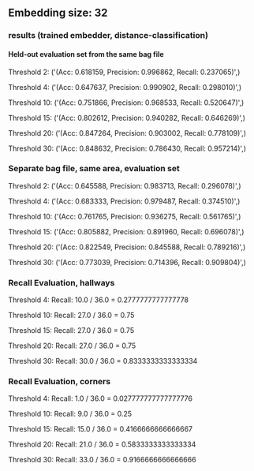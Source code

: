 ## Embedding size: 32
### results (trained embedder, distance-classification)

#### Held-out evaluation set from the same bag file
Threshold 2:
('(Acc: 0.618159, Precision: 0.996862, Recall: 0.237065)',)

Threshold 4:
('(Acc: 0.647637, Precision: 0.990902, Recall: 0.298010)',)

Threshold 10:
('(Acc: 0.751866, Precision: 0.968533, Recall: 0.520647)',)

Threshold 15:
('(Acc: 0.802612, Precision: 0.940282, Recall: 0.646269)',)

Threshold 20:
('(Acc: 0.847264, Precision: 0.903002, Recall: 0.778109)',)

Threshold 30:
('(Acc: 0.848632, Precision: 0.786430, Recall: 0.957214)',)

### Separate bag file, same area, evaluation set
Threshold 2:
('(Acc: 0.645588, Precision: 0.983713, Recall: 0.296078)',)

Threshold 4:
('(Acc: 0.683333, Precision: 0.979487, Recall: 0.374510)',)

Threshold 10:
('(Acc: 0.761765, Precision: 0.936275, Recall: 0.561765)',)

Threshold 15:
('(Acc: 0.805882, Precision: 0.891960, Recall: 0.696078)',)

Threshold 20:
('(Acc: 0.822549, Precision: 0.845588, Recall: 0.789216)',)

Threshold 30:
('(Acc: 0.773039, Precision: 0.714396, Recall: 0.909804)',)

### Recall Evaluation, hallways
Threshold 4:
Recall: 10.0 / 36.0 = 0.2777777777777778

Threshold 10:
Recall: 27.0 / 36.0 = 0.75

Threshold 15:
Recall: 27.0 / 36.0 = 0.75

Threshold 20:
Recall: 27.0 / 36.0 = 0.75

Threshold 30:
Recall: 30.0 / 36.0 = 0.8333333333333334

### Recall Evaluation, corners
Threshold 4:
Recall: 1.0 / 36.0 = 0.027777777777777776

Threshold 10:
Recall: 9.0 / 36.0 = 0.25

Threshold 15:
Recall: 15.0 / 36.0 = 0.4166666666666667

Threshold 20:
Recall: 21.0 / 36.0 = 0.5833333333333334

Threshold 30:
Recall: 33.0 / 36.0 = 0.9166666666666666

